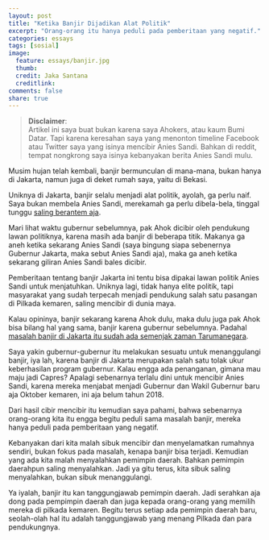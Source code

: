 ```yaml
---
layout: post
title: "Ketika Banjir Dijadikan Alat Politik"
excerpt: "Orang-orang itu hanya peduli pada pemberitaan yang negatif."
categories: essays
tags: [sosial]
image:
  feature: essays/banjir.jpg
  thumb: 
  credit: Jaka Santana
  creditlink: 
comments: false
share: true
---
```


> **Disclaimer**:    
> Artikel ini saya buat bukan karena saya Ahokers, atau kaum Bumi Datar. Tapi karena keresahan saya yang menonton timeline Facebook atau Twitter saya yang isinya mencibir Anies Sandi. Bahkan di reddit, tempat nongkrong saya isinya kebanyakan berita Anies Sandi mulu.

Musim hujan telah kembali, banjir bermunculan di mana-mana, bukan hanya di Jakarta, namun juga di deket rumah saya, yaitu di Bekasi.

Uniknya di Jakarta, banjir selalu menjadi alat politik, ayolah, ga perlu naif. Saya bukan membela Anies Sandi, merekamah ga perlu dibela-bela, tinggal tunggu [saling berantem aja](http://www.tribunnews.com/metropolitan/2017/12/11/pengamat-ungkap-6-tanda-kemunduran-jakarta-di-era-anies-sandi-nomor-4-paling-parah?page=2). 

Mari lihat waktu gubernur sebelumnya, pak Ahok dicibir oleh pendukung lawan politiknya, karena masih ada banjir di beberapa titik. Makanya ga aneh ketika sekarang Anies Sandi (saya bingung siapa sebenernya Gubernur Jakarta, maka sebut Anies Sandi aja), maka ga aneh ketika sekarang giliran Anies Sandi bales dicibir. 

Pemberitaan tentang banjir Jakarta ini tentu bisa dipakai lawan politik Anies Sandi untuk menjatuhkan. Uniknya lagi, tidak hanya elite politik, tapi masyarakat yang sudah terpecah menjadi pendukung salah satu pasangan di Pilkada kemaren, saling mencibir di dunia maya.

Kalau opininya, banjir sekarang karena Ahok dulu, maka dulu juga pak Ahok bisa bilang hal yang sama, banjir karena gubernur sebelumnya. Padahal [masalah banjir di Jakarta itu sudah ada semenjak zaman Tarumanegara](http://nationalgeographic.co.id/berita/2015/01/sejak-zaman-tarumanegara-jakarta-sudah-sering-banjir/).

Saya yakin gubernur-gubernur itu melakukan sesuatu untuk menanggulangi banjir, iya lah, karena banjir di Jakarta merupakan salah satu tolak ukur keberhasilan program gubernur. Kalau engga ada penanganan, gimana mau maju jadi Capres? Apalagi sebenarnya terlalu dini untuk mencibir Anies Sandi, karena mereka menjabat menjadi Gubernur dan Wakil Gubernur baru aja Oktober kemaren, ini aja belum tahun 2018.

Dari hasil cibir mencibir itu kemudian saya pahami, bahwa sebenarnya orang-orang kita itu engga begitu peduli sama masalah banjir, mereka hanya peduli pada pemberitaan yang negatif. 

Kebanyakan dari kita malah sibuk mencibir dan menyelamatkan rumahnya sendiri, bukan fokus pada masalah, kenapa banjir bisa terjadi. Kemudian yang ada kita malah menyalahkan pemimpin daerah. Bahkan pemimpin daerahpun saling menyalahkan. Jadi ya gitu terus, kita sibuk saling menyalahkan, bukan sibuk menanggulangi.

Ya iyalah, banjir itu kan tanggungjawab pemimpin daerah. Jadi serahkan aja dong pada pempimpin daerah dan juga kepada orang-orang yang memilih mereka di pilkada kemaren. Begitu terus setiap ada pemimpin daerah baru, seolah-olah hal itu adalah tanggungjawab yang menang Pilkada dan para pendukungnya.

